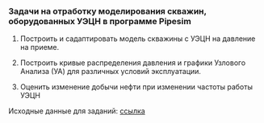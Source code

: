 ### Задачи на отработку моделирования скважин, оборудованных УЭЦН в программе Pipesim

1) Построить и cадаптировать модель скважины с УЭЦН на давление на приеме. 

2) Построить кривые распределения давления и графики Узлового Анализа (УА) для различных условий эксплуатации.

3) Оценить изменение добычи нефти при изменении частоты работы УЭЦН

Исходные данные для заданий: [ссылка](5.esp_well_pipesim)